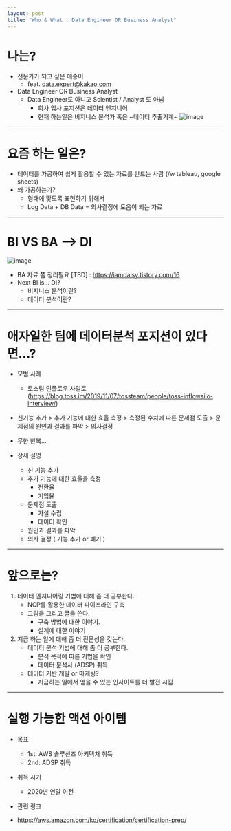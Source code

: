 ```yaml
---
layout: post
title: "Who & What : Data Engineer OR Business Analyst"
---
```


# 나는?
- 전문가가 되고 싶은 애송이
	- feat. data.expert@kakao.com
- Data Engineer OR Business Analyst
	- Data Engineer도 아니고  Scientist / Analyst 도 아님
		- 회사 입사 포지션은 데이터 엔지니어
		- 현재 하는일은 비지니스 분석가 혹은 ~데이터 추출기계~
![image](https://miro.medium.com/max/930/0*Kj9IS7Ctj9-O-pKF.png)
----

# 요즘 하는 일은?
- 데이터를 가공하여 쉽게 활용할 수 있는 자료를 만드는 사람 (/w tableau, google sheets)
- 왜 가공하는가?
	- 형태에 맞도록 표현하기 위해서
	- Log Data + DB Data  = 의사결정에 도움이 되는 자료

---

# BI VS BA --> DI
![image](https://t1.daumcdn.net/cfile/tistory/241C133C566D948E06)
- BA 자료 쫌 정리필요 [TBD] : https://iamdaisy.tistory.com/16
- Next BI is... DI?
	- 비지니스 분석이란?
	- 데이터 분석이란?

----



# 애자일한 팀에 데이터분석 포지션이 있다면...?

- 모범 사례
	- 토스팀 인플로우 사일로 (https://blog.toss.im/2019/11/07/tossteam/people/toss-inflowsilo-interview/)

- 신기능 추가 > 추가 기능에 대한 효율 측정 > 측정된 수치에 따른 문제점 도출 > 문제점의 원인과 결과를 파악 > 의사결정
- 무한 반복...
- 상세 설명
	- 신 기능 추가
	- 추가 기능에 대한 효율을 측정
		- 전환율
		- 기입율
	- 문제점 도출
		- 가설 수립
		- 데이터 확인
	- 원인과 결과를 파악
	- 의사 결정 ( 기능 추가 or 폐기 )

----

# 앞으로는?
1. 데이터 엔지니어링 기법에 대해 좀 더 공부한다.
	- NCP를 활용한 데이터 파이프라인 구축
	- 그림을 그리고 글을 쓴다.
		- 구축 방법에 대한 이야기.
		- 설계에 대한 이야기
2. 지금 하는 일에 대해 좀 더 전문성을 갖는다.
	- 데이터 분석 기법에 대해 좀 더 공부한다.
		- 분석 목적에 따른 기법을 확인
		- 데이터 분석사 (ADSP) 취득
	- 데이터 기반 개발 or 마케팅?
		- 지금하는 일에서 얻을 수 있는 인사이트를 더 발전 시킴

----

# 실행 가능한 액션 아이템
- 목표
	- 1st: AWS 솔루션즈 아키텍처 취득
	- 2nd: ADSP 취득
- 취득 시기
	- 2020년 연말 이전

- 관련 링크
 - https://aws.amazon.com/ko/certification/certification-prep/
